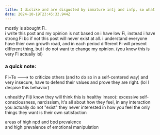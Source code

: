 ```yaml
---
title: I dislike and are disgusted by immature intj and infp, so what
date: 2024-10-19T23:45:33.944Z
---
```


mostly is abought Fi.  
i write this post and my opinion is not based on i have low Fi, instead i have strong Fi bc if not this post will never exist at all. i understand everyone have thier own growth road, and in each period different Fi will present different thing, but i do not want to change my opinion. (you know this is very Fi actually lol)  
   
### a quick note:
Fi+Te ---> to criticize others (and to do so in a self-centered way)   and very insecure, have to defend their values and prove they are right.  (lol I despise this behavior) 

unhealthy Fi(i know they will think this is healthy lmaoo): excessive self-consciousness, narcissism, It's all about how they feel, in any interaction you actually do not "exist" they never interested in how you feel the only things they want is their own satisfaction  

areas of high npd and bpd prevalence  
and high prevalence of emotional manipulation 